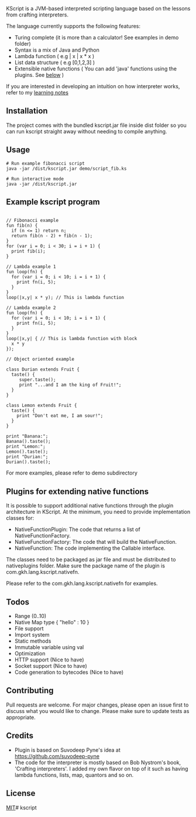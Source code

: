 KScript is a JVM-based interpreted scripting language based on the lessons from crafting interpreters.

The language currently supports the following features:

- Turing complete (it is more than a calculator! See examples in demo folder)
- Syntax is a mix of Java and Python
- Lambda function ( e.g  | x | x * x )
- List data structure ( e.g [0,1,2,3] )
- Extensible native functions ( You can add 'java' functions using the plugins. See [below](#plugins-for-extending-native-functions) )

If you are interested in developing an intuition on how interpreter works, refer to my [learning notes](Intepreter%20-%20notes.pdf)

## Installation
The project comes with the bundled kscript.jar file inside dist folder so you can run kscript straight away without 
needing to compile anything.

## Usage
```shell
# Run example fibonacci script
java -jar /dist/kscript.jar demo/script_fib.ks

# Run interactive mode
java -jar /dist/kscript.jar
```

## Example kscript program
```shell

// Fibonacci example
fun fib(n) {
  if (n <= 1) return n;
  return fib(n - 2) + fib(n - 1);
}
for (var i = 0; i < 30; i = i + 1) {
  print fib(i);
}

// Lambda example 1
fun loop(fn) {
  for (var i = 0; i < 10; i = i + 1) {
    print fn(i, 5);
  }
}
loop(|x,y| x * y); // This is lambda function

// Lambda example 2
fun loop(fn) {
  for (var i = 0; i < 10; i = i + 1) {
    print fn(i, 5);
  }
}
loop(|x,y| { // This is lambda function with block 
  x * y 
});

// Object oriented example

class Durian extends Fruit {
  taste() {
     super.taste();
     print "...and I am the king of Fruit!";
  }
}

class Lemon extends Fruit {
  taste() {
    print "Don't eat me, I am sour!";
  }
}

print "Banana:";
Banana().taste();
print "Lemon:";
Lemon().taste();
print "Durian:";
Durian().taste();

```
For more examples, please refer to demo subdirectory

## Plugins for extending native functions

It is possible to support additional native functions through the plugin architecture in KScript.
At the minimum, you need to provide implementation classes for:

- NativeFunctionPlugin: The code that returns a list of NativeFunctionFactory.
- NativeFunctionFactory: The code that will build the NativeFunction.
- NativeFunction: The code implementing the Callable interface.

The classes need to be packaged as jar file and must be distributed to nativeplugins folder.
Make sure the package name of the plugin is com.gkh.lang.kscript.nativefn.

Please refer to the com.gkh.lang.kscript.nativefn for examples. 


## Todos
- Range (0..10)
- Native Map type { "hello" : 10 }
- File support
- Import system
- Static methods 
- Immutable variable using val
- Optimization
- HTTP support (Nice to have)
- Socket support (Nice to have)
- Code generation to bytecodes (Nice to have)

## Contributing
Pull requests are welcome. For major changes, please open an issue first to discuss what you would like to change.
Please make sure to update tests as appropriate.

## Credits
- Plugin is based on Suvodeep Pyne's idea at  https://github.com/suvodeep-pyne
- The code for the interpreter is mostly based on Bob Nystrom's book, 'Crafting interpreters'. I added my own flavor on top of it such as having lambda functions, lists, map, quantors and so on.

## License
[MIT](https://choosealicense.com/licenses/mit/)# kscript
